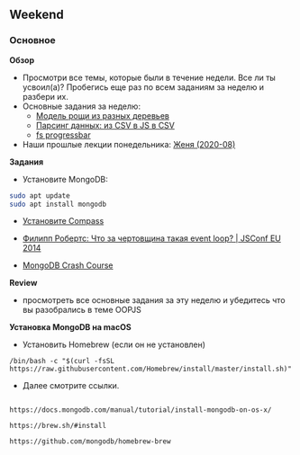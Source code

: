 ## Weekend

### Основное

**Обзор**

- Просмотри все темы, которые были в течение недели. Все ли ты усвоил(а)? Пробегись еще раз по всем заданиям за неделю и разбери их.
- Основные задания за неделю:
  - [Модель рощи из разных деревьев](https://github.com/Elbrus-Bootcamp/orange-tree-2-groves-challenge)
  - [Парсинг данных: из CSV в JS в CSV](https://github.com/Elbrus-Bootcamp/core-js-parsing-data-fs)
  - [fs progressbar](https://github.com/Elbrus-Bootcamp/fs-files-progressbar)
- Наши прошлые лекции понедельника: [Женя (2020-08)](https://www.youtube.com/watch?v=IOyAfCspmVA&list=PL8NGcSL3ZP-_tTReN_spNfCi-6D4Ox-0o&index=8&t=0s)

**Задания**

- Установите MongoDB:

``` bash
sudo apt update
sudo apt install mongodb
```

- [Установите Compass](https://docs.mongodb.com/compass/master/install/)


- [Филипп Робертс: Что за чертовщина такая event loop? | JSConf EU 2014](https://www.youtube.com/watch?v=8aGhZQkoFbQ)
- [MongoDB Crash Course](https://www.youtube.com/watch?v=-56x56UppqQ)

**Review**
- просмотреть все основные задания за эту неделю и убедитесь что вы разобрались в теме OOPJS

**Установка MongoDB на macOS**

- Установить Homebrew (если он не установлен)

```/bin/bash -c "$(curl -fsSL https://raw.githubusercontent.com/Homebrew/install/master/install.sh)"```

- Далее смотрите ссылки.
```

https://docs.mongodb.com/manual/tutorial/install-mongodb-on-os-x/

https://brew.sh/#install

https://github.com/mongodb/homebrew-brew
```
